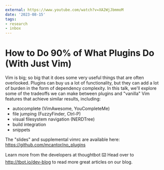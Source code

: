 ```yaml
---
external: https://www.youtube.com/watch?v=XA2WjJbmmoM
date: '2023-08-15'
tags:
- research
- inbox
---
```


# How to Do 90% of What Plugins Do (With Just Vim)

Vim is big; so big that it does some very useful things that are often overlooked. Plugins can buy us a lot of functionality, but they can add a lot of burden in the form of dependency complexity. In this talk, we'll explore some of the tradeoffs we can make between plugins and "vanilla" Vim features that achieve similar results, including:

- autocomplete (VimAwesome, YouCompleteMe)
- file jumping (FuzzyFinder, Ctrl-P)
- visual filesystem navigation (NERDTree)
- build integration
- snippets

The "slides" and supplemental vimrc are available here: https://github.com/mcantor/no_plugins

Learn more from the developers at thoughtbot ⌨️
Head over to http://tbot.io/dev-blog to read more great articles on our blog.
